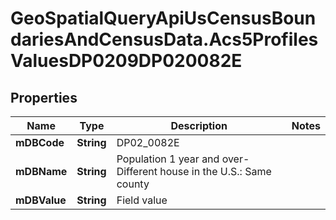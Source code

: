 # GeoSpatialQueryApiUsCensusBoundariesAndCensusData.Acs5ProfilesValuesDP0209DP020082E

## Properties

Name | Type | Description | Notes
------------ | ------------- | ------------- | -------------
**mDBCode** | **String** | DP02_0082E | 
**mDBName** | **String** | Population 1 year and over- Different house in the U.S.: Same county | 
**mDBValue** | **String** | Field value | 


